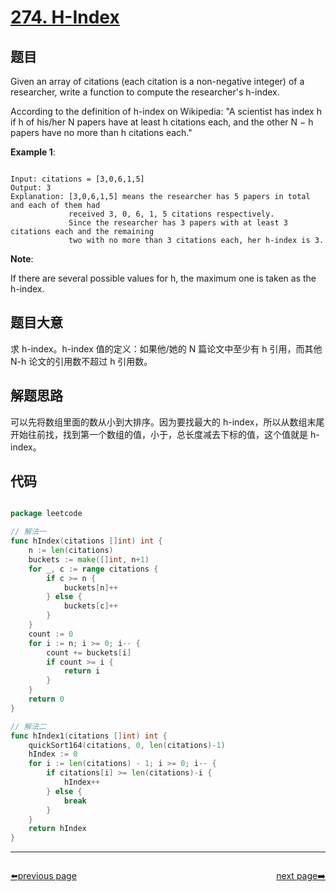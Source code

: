 # [274. H-Index](https://leetcode.com/problems/h-index/)

## 题目

Given an array of citations (each citation is a non-negative integer) of a researcher, write a function to compute the researcher's h-index.

According to the definition of h-index on Wikipedia: "A scientist has index h if h of his/her N papers have at least h citations each, and the other N − h papers have no more than h citations each."

**Example 1**:

```

Input: citations = [3,0,6,1,5]
Output: 3 
Explanation: [3,0,6,1,5] means the researcher has 5 papers in total and each of them had 
             received 3, 0, 6, 1, 5 citations respectively. 
             Since the researcher has 3 papers with at least 3 citations each and the remaining 
             two with no more than 3 citations each, her h-index is 3.

```

**Note**: 

If there are several possible values for h, the maximum one is taken as the h-index.



## 题目大意

求 h-index。h-index 值的定义：如果他/她的 N 篇论文中至少有 h 引用，而其他 N-h 论文的引用数不超过 h 引用数。

## 解题思路

可以先将数组里面的数从小到大排序。因为要找最大的 h-index，所以从数组末尾开始往前找，找到第一个数组的值，小于，总长度减去下标的值，这个值就是 h-index。


## 代码

```go

package leetcode

// 解法一
func hIndex(citations []int) int {
	n := len(citations)
	buckets := make([]int, n+1)
	for _, c := range citations {
		if c >= n {
			buckets[n]++
		} else {
			buckets[c]++
		}
	}
	count := 0
	for i := n; i >= 0; i-- {
		count += buckets[i]
		if count >= i {
			return i
		}
	}
	return 0
}

// 解法二
func hIndex1(citations []int) int {
	quickSort164(citations, 0, len(citations)-1)
	hIndex := 0
	for i := len(citations) - 1; i >= 0; i-- {
		if citations[i] >= len(citations)-i {
			hIndex++
		} else {
			break
		}
	}
	return hIndex
}

```



----------------------------------------------
<div style="display: flex;justify-content: space-between;align-items: center;">
<p><a href="https://books.halfrost.com/leetcode/ChapterFour/0200~0299/0268.Missing-Number/">⬅️previous page</a></p>
<p><a href="https://books.halfrost.com/leetcode/ChapterFour/0200~0299/0275.H-Index-II/">next page➡️</a></p>
</div>

